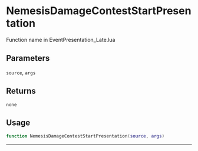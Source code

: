 # NemesisDamageContestStartPresentation
Function name in EventPresentation_Late.lua
## Parameters
`source`, `args`
## Returns
`none`
## Usage
```lua
function NemesisDamageContestStartPresentation(source, args)
```
---
